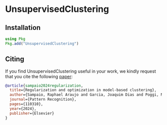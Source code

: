 # UnsupervisedClustering

## Installation

```julia
using Pkg
Pkg.add("UnsupervisedClustering")
```

## Citing

If you find UnsupervisedClustering useful in your work, we kindly request that you cite the following [paper](https://www.sciencedirect.com/science/article/abs/pii/S003132032400061X):

```bibtex
@article{sampaio2024regularization,
  title={Regularization and optimization in model-based clustering},
  author={Sampaio, Raphael Araujo and Garcia, Joaquim Dias and Poggi, Marcus and Vidal, Thibaut},
  journal={Pattern Recognition},
  pages={110310},
  year={2024},
  publisher={Elsevier}
}
```
